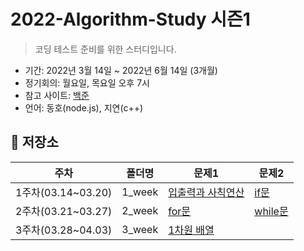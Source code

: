 # 2022-Algorithm-Study 시즌1

> 코딩 테스트 준비를 위한 스터디입니다.

- 기간: 2022년 3월 14일 ~ 2022년 6월 14일 (3개월)
- 정기회의: 월요일, 목요일 오후 7시
- 참고 사이트: [백준](https://www.acmicpc.net/)
- 언어: 동호(node.js), 지연(c++)

## 📅 저장소

| 주차               | 폴더명 | 문제1                                  | 문제2                        |
| ------------------ | ------ | -------------------------------------- | ---------------------------- |
| 1주차(03.14~03.20) | 1_week | [입출력과 사칙연산](1_week/1_stage.md) | [if문](1_week/2_stage.md)    |
| 2주차(03.21~03.27) | 2_week | [for문](2_week/3_stage.md)             | [while문](2_week/3_stage.md) |
| 3주차(03.28~04.03) | 3_week | [1차원 배열](3_week/4_stage.md)        |
